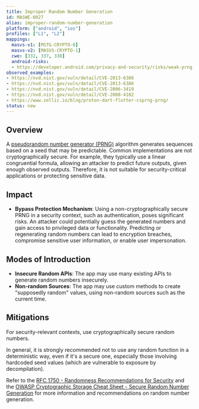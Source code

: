 ```yaml
---
title: Improper Random Number Generation
id: MASWE-0027
alias: improper-random-number-generation
platform: ["android", "ios"]
profiles: ["L1", "L2"]
mappings:
  masvs-v1: [MSTG-CRYPTO-6]
  masvs-v2: [MASVS-CRYPTO-1]
  cwe: [332, 337, 338]
  android-risks: 
  - https://developer.android.com/privacy-and-security/risks/weak-prng
observed_examples:
- https://nvd.nist.gov/vuln/detail/CVE-2013-6386
- https://nvd.nist.gov/vuln/detail/CVE-2013-6386
- https://nvd.nist.gov/vuln/detail/CVE-2006-3419
- https://nvd.nist.gov/vuln/detail/CVE-2008-4102
- https://www.zellic.io/blog/proton-dart-flutter-csprng-prng/
status: new
---
```


## Overview

A [pseudorandom number generator (PRNG)](https://en.wikipedia.org/wiki/Pseudorandom_number_generator) algorithm generates sequences based on a seed that may be predictable. Common implementations are not cryptographically secure. For example, they typically use a linear congruential formula, allowing an attacker to predict future outputs, given enough observed outputs. Therefore, it is not suitable for security-critical applications or protecting sensitive data.

## Impact

- **Bypass Protection Mechanism**: Using a non-cryptographically secure PRNG in a security context, such as authentication, poses significant risks. An attacker could potentially guess the generated numbers and gain access to privileged data or functionality. Predicting or regenerating random numbers can lead to encryption breaches, compromise sensitive user information, or enable user impersonation.

## Modes of Introduction

- **Insecure Random APIs**: The app may use many existing APIs to generate random numbers insecurely.
- **Non-random Sources**: The app may use custom methods to create "supposedly random" values, using non-random sources such as the current time.

## Mitigations

For security-relevant contexts, use cryptographically secure random numbers.

In general, it is strongly recommended not to use any random function in a deterministic way, even if it's a secure one, especially those involving hardcoded seed values (which are vulnerable to exposure by decompilation).

Refer to the [RFC 1750 - Randomness Recommendations for Security](https://www.ietf.org/rfc/rfc1750.txt) and the [OWASP Cryptographic Storage Cheat Sheet - Secure Random Number Generation](https://cheatsheetseries.owasp.org/cheatsheets/Cryptographic_Storage_Cheat_Sheet.html#secure-random-number-generation) for more information and recommendations on random number generation.
